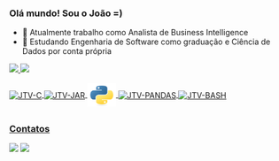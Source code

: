 ### Olá mundo! Sou o João =)

- 🔭 Atualmente trabalho como Analista de Business Intelligence
- 🌱 Estudando Engenharia de Software como graduação e Ciência de Dados por conta própria

<div>
<a href="https://github.com/JVTemponi">
<img height="140em" src="https://github-readme-stats.vercel.app/api?username=JVTemponi&hide=stars,prs,issues&show_icons=true&theme=dark&include_all_commits=true&count_private=true&locale=pt-br"/>
<img height="140em" src="https://github-readme-stats.vercel.app/api/top-langs/?username=JVTemponi&layout=compact&langs_count=7&theme=dark&locale=pt-br"/>
</div>
  <div style="display: inline_block"><br>
  <img align="center" alt="JTV-C" height="42" width="52" src="https://cdn.jsdelivr.net/gh/devicons/devicon/icons/c/c-original.svg" />
  <img align="center" alt="JTV-JAR" height="42" width="52" src="https://cdn.jsdelivr.net/gh/devicons/devicon/icons/java/java-original.svg"/>
  <img align="center" alt="JTV-PY" height="42" width="52" src="https://raw.githubusercontent.com/devicons/devicon/master/icons/python/python-original.svg"/>
  <img align="center" alt="JTV-PANDAS" height="42" width="52" src="https://cdn.jsdelivr.net/gh/devicons/devicon/icons/pandas/pandas-original.svg" />
  <img align="center" alt="JTV-BASH" height="42" width="52" src="https://cdn.jsdelivr.net/gh/devicons/devicon/icons/bash/bash-original.svg"/>
 </div>


##
 
### Contatos
<div> 
<a href="https://www.linkedin.com/in/jo%C3%A3o-victor-temponi/" target="_blank"><img src="https://img.shields.io/badge/-LinkedIn-%230077B5?style=for-the-badge&logo=linkedin&logoColor=white" target="_blank"></a> 
<a href = "mailto:jvictortemponi@gmail.com"><img src="https://img.shields.io/badge/-Gmail-%23333?style=for-the-badge&logo=gmail&logoColor=white" target="_blank"></a>
</div>
